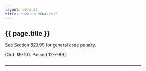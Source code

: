 ```yaml
---
layout: default 
title: "822.99 PENALTY."
---
```


{{ page.title }}
----------------

See Section [820.99](39b74b22.html) for general code penalty.

(Ord. 89-107. Passed 12-7-89.)

**\_\_\_\_\_\_\_\_\_\_\_\_\_\_\_\_\_\_\_\_\_\_\_\_\_\_\_\_\_\_\_\_\_\_\_\_\_\_\_\_\_\_\_\_\_\_\_\_\_\_\_\_\_\_\_\_\_\_\_\_\_\_\_\_\_\_\_**
